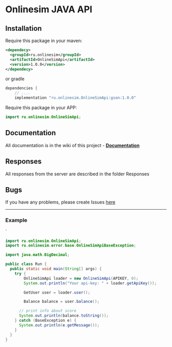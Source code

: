 # Onlinesim JAVA API

## Installation

Require this package in your maven:

```xml
<dependecy>
  <groupId>ru.onlinesim</groupId>
  <artifactId>OnlineSimApi</artifactId>
  <version>1.0.0</version>
</dependecy>
```

or gradle

```gradle
dependencies {
	// ....
	implementation "ru.onlinesim.OnlineSimApi:gson:1.0.0"
```

Require this package in your APP:

```java
import ru.onlinesim.OnlineSimApi;
```

## Documentation

All documentation is in the wiki of this project - **[Documentation](https://github.com/s00d/onlinesim-java-api/wiki)**

## Responses

All responses from the server are described in the folder Responses

## Bugs

If you have any problems, please create Issues [here](https://github.com/s00d/onlinesim-java-api/issues)

<hr/>

### Example
`
```java
import ru.onlinesim.OnlineSimApi;
import ru.onlinesim.error.base.OnlineSimApiBaseException;

import java.math.BigDecimal;

public class Run {
  public static void main(String[] args) {
    try {
      	OnlineSimApi loader = new OnlineSimApi(APIKEY, 0);
      	System.out.println("Your api-key: " + loader.getApiKey());

		GetUser user = loader.user();

		Balance balance = user.balance();

      // print info about score
      System.out.println(balance.toString());
    } catch (BaseException e) {
      System.out.println(e.getMessage());
    }
  }
}
```
